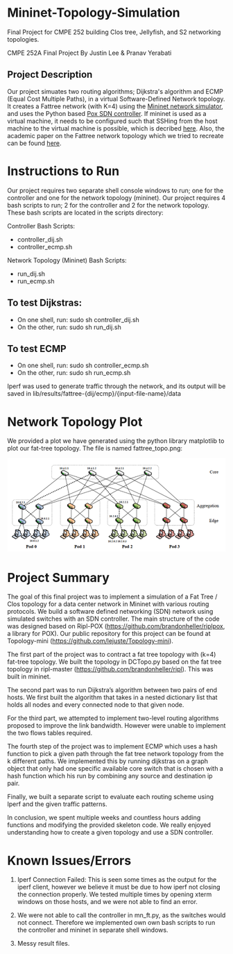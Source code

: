 # Mininet-Topology-Simulation
Final Project for CMPE 252 building Clos tree, Jellyfish, and S2 networking topologies.

CMPE 252A Final Project
By Justin Lee & Pranav Yerabati

## Project Description
Our project simuates two routing algorithms; Dijkstra's algorithm and ECMP (Equal Cost Multiple Paths), in a virtual Software-Defined Network topology. It creates a Fattree network (with K=4) using the [Mininet network simulator](http://mininet.org/), and uses the Python based [Pox SDN controller](http://www.brianlinkletter.com/using-the-pox-sdn-controller/). If mininet is used as a virtual machine, it needs to be configured such that SSHing from the host machine to the virtual machine is possible, which is decribed [here](http://mininet.org/vm-setup-notes/). Also, the academic paper on the Fattree network topology which we tried to recreate can be found [here](http://ccr.sigcomm.org/online/files/p63-alfares.pdf). 



# Instructions to Run

Our project requires two separate shell console windows to run; one for the controller and one for the network topology (mininet). Our project requires 4 bash scripts to run; 2 for the controller and 2 for the network topology. These bash scripts are located in the scripts directory:

Controller Bash Scripts:
- controller_dij.sh
- controller_ecmp.sh

Network Topology (Mininet) Bash Scripts:
- run_dij.sh
- run_ecmp.sh

## To test Dijkstras:
- On one shell, run: sudo sh controller_dij.sh
- On the other, run: sudo sh run_dij.sh

## To test ECMP
- On one shell, run: sudo sh controller_ecmp.sh
- On the other, run: sudo sh run_ecmp.sh

Iperf was used to generate traffic through the network, and its output will be saved in lib/results/fattree-{dij/ecmp}/{input-file-name}/data

# Network Topology Plot
We provided a plot we have generated using the python library matplotlib to plot our fat-tree topology. The file is named fattree_topo.png:

![4-ary fat-tree topology](fattree.png)


# Project Summary

The goal of this final project was to implement a simulation of a  Fat Tree / Clos topology for a data center network in Mininet with various routing protocols. We build a software defined networking (SDN) network using simulated switches with an SDN controller. The main structure of the code was designed based on Ripl-POX (https://github.com/brandonheller/riplpox, a library for POX). Our public repository for this project can be found at Topology-mini (https://github.com/lejuste/Topology-mini). 

The first part of the project was to contract a fat tree topology with (k=4) fat-tree topology. We built the topology in DCTopo.py based on the fat tree topology in ripl-master (https://github.com/brandonheller/ripl). This was built in mininet.

The second part was to run Dijkstra’s algorithm between two pairs of end hosts. We first built the algorithm that takes in a nested dictionary list that holds all nodes and every connected node to that given node. 

For the third part, we attempted to implement two-level routing algorithms proposed to improve the link bandwidth. However were unable to implement the two flows tables required. 

The fourth step of the project was to implement ECMP which uses a hash function to pick a given path through the fat tree network topology from the k different paths. We implemented this by running dijkstras on a graph object that only had one specific available core switch that is chosen with a hash function which his run by combining any source and destination ip pair. 

Finally, we built a separate script to evaluate each routing scheme using Iperf and the given traffic patterns. 

In conclusion, we spent multiple weeks and countless hours adding functions and modifying the provided skeleton code. We really enjoyed understanding how to create a given topology and use a SDN controller. 


# Known Issues/Errors

1. Iperf Connection Failed: This is seen some times as the output for the iperf client, however we believe it must be due to how iperf not closing the connection properly. We tested multiple times by opening xterm windows on those hosts, and we were not able to find an error. 

2. We were not able to call the controller in mn_ft.py, as the switches would not connect. Therefore we implemented own own bash scripts to run the controller and mininet in separate shell windows. 

3. Messy result files.
